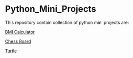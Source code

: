 # Python_Mini_Projects

This repository contain collection of python mini projects are:

[BMI Calculator](https://github.com/SRIVITHYA-27/Python_Mini_Projects/blob/main/BMI%20CALCULATOR.py)

[Chess Board](https://github.com/SRIVITHYA-27/Python_Mini_Projects/blob/main/Chess%20Board.py)

[Turtle](https://github.com/SRIVITHYA-27/Python_Mini_Projects/blob/main/Python%20Turtle.ipynb)
